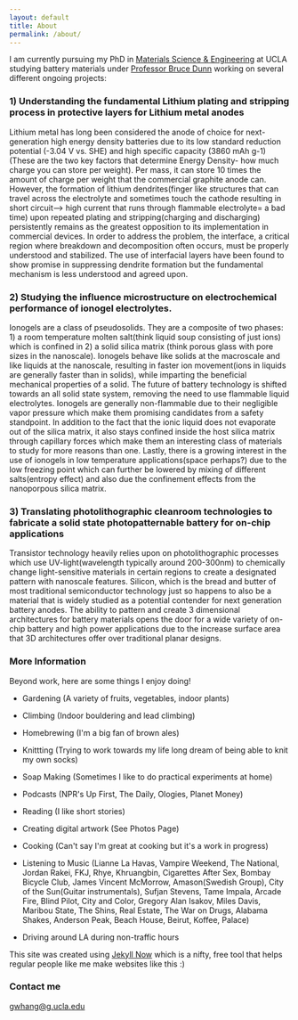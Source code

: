 ```yaml
---
layout: default
title: About
permalink: /about/
---
```

I am currently pursuing my PhD in [Materials Science & Engineering](https://www.mse.ucla.edu/) at UCLA studying battery materials under [Professor Bruce Dunn](https://scholar.google.com/citations?user=EbwiqDkAAAAJ&hl=en) working on several different ongoing projects:

### 1) Understanding the fundamental Lithium plating and stripping process in protective layers for Lithium metal anodes

Lithium metal has long been considered the anode of choice for next-generation high energy density batteries due to its low standard reduction potential (-3.04 V vs. SHE) and high specific capacity (3860 mAh g-1) (These are the two key factors that determine Energy Density- how much charge you can store per weight). Per mass, it can store 10 times the amount of charge per weight that the commercial graphite anode can. However, the formation of lithium dendrites(finger like structures that can travel across the electrolyte and sometimes touch the cathode resulting in short circuit--> high current that runs through flammable electrolyte= a bad time) upon repeated plating and stripping(charging and discharging) persistently remains as the greatest opposition to its implementation in commercial devices. In order to address the problem, the interface, a critical region where breakdown and decomposition often occurs, must be properly understood and stabilized. The use of interfacial layers have been found to show promise in suppressing dendrite formation but the fundamental mechanism is less understood and agreed upon. 


### 2) Studying the influence microstructure on electrochemical performance of ionogel electrolytes. 

Ionogels are a class of pseudosolids. They are a composite of two phases: 1) a room temperature molten salt(think liquid soup consisting of just ions) which is confined in 2) a solid silica matrix (think porous glass with pore sizes in the nanoscale). Ionogels behave like solids at the macroscale and like liquids at the nanoscale, resulting in faster ion movement(ions in liquids are generally faster than in solids), while imparting the beneficial mechanical properties of a solid. The future of battery technology is shifted towards an all solid state system, removing the need to use flammable liquid electrolytes. Ionogels are generally non-flammable due to their negligible vapor pressure which make them promising candidates from a safety standpoint. In addition to the fact that the ionic liquid does not evaporate out of the silica matrix, it also stays confined inside the host silica matrix through capillary forces which make them an interesting class of materials to study for more reasons than one. Lastly, there is a growing interest in the use of ionogels in low temperature applications(space perhaps?) due to the low freezing point which can further be lowered by mixing of different salts(entropy effect) and also due the confinement effects from the nanoporpous silica matrix.

### 3) Translating photolithographic cleanroom technologies to fabricate a solid state photopatternable battery for on-chip applications

Transistor technology heavily relies upon on photolithographic processes which use UV-light(wavelength typically around 200-300nm) to chemically change light-sensitive materials in certain regions to create a designated pattern with nanoscale features. Silicon, which is the bread and butter of most traditional semiconductor technology just so happens to also be a material that is widely studied as a potential contender for next generation battery anodes. The ability to pattern and create 3 dimensional architectures for battery materials opens the door for a wide variety of on-chip battery and high power applications due to the increase surface area that 3D architectures offer over traditional planar designs.


### More Information

Beyond work, here are some things I enjoy doing!

* Gardening (A variety of fruits, vegetables, indoor plants)

* Climbing (Indoor bouldering and lead climbing)

* Homebrewing (I'm a big fan of brown ales)

* Knittting (Trying to work towards my life long dream of being able to knit my own socks)

* Soap Making (Sometimes I like to do practical experiments at home)

* Podcasts (NPR's Up First, The Daily, Ologies, Planet Money)

* Reading (I like short stories)

* Creating digital artwork (See Photos Page)

* Cooking (Can't say I'm great at cooking but it's a work in progress)

* Listening to Music (Lianne La Havas, Vampire Weekend, The National, Jordan Rakei, FKJ, Rhye, Khruangbin, Cigarettes After Sex, Bombay Bicycle Club, James Vincent McMorrow, Amason(Swedish Group), City of the Sun(Guitar instrumentals), Sufjan Stevens, Tame Impala, Arcade Fire, Blind Pilot, City and Color, Gregory Alan Isakov, Miles Davis, Maribou State, The Shins, Real Estate, The War on Drugs, Alabama Shakes, Anderson Peak, Beach House, Beirut, Koffee, Palace)

* Driving around LA during non-traffic hours


This site was created using [Jekyll Now](http://www.jekyllnow.com/) which is a nifty, free tool that helps regular people like me make websites like this :)

### Contact me

[gwhang@g.ucla.edu](mailto:gwhang@g.ucla.edu)
